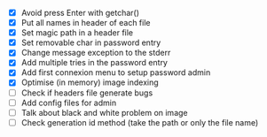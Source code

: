 - [x] Avoid press Enter with getchar()
- [x] Put all names in header of each file
- [x] Set magic path in a header file 
- [x] Set removable char in password entry
- [x] Change message exception to the stderr
- [x] Add multiple tries in the password entry
- [x] Add first connexion menu to setup password admin
- [x] Optimise (in memory) image indexing
- [ ] Check if headers file generate bugs
- [ ] Add config files for admin
- [ ] Talk about black and white problem on image
- [ ] Check generation id method (take the path or only the file name)
